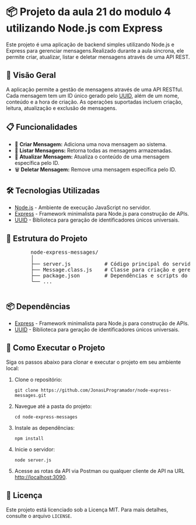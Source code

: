 <!DOCTYPE html>
<html lang="pt-BR">
<body>
    <h1>📦 Projeto da aula 21 do modulo 4 utilizando  Node.js com Express</h1>
    <p>Este projeto é uma aplicação de backend simples utilizando Node.js e Express para gerenciar mensagens.Realizado durante a aula sincrona, ele permite criar, atualizar, listar e deletar mensagens através de uma API REST.</p>
    <h2>🚀 Visão Geral</h2>
    <p>A aplicação permite a gestão de mensagens através de uma API RESTful. Cada mensagem tem um ID único gerado pelo <a href="https://www.npmjs.com/package/uuid">UUID</a>, além de um nome, conteúdo e a hora de criação. As operações suportadas incluem criação, leitura, atualização e exclusão de mensagens.</p>
    <h2>📋 Funcionalidades</h2>
    <ul>
        <li>📝 <strong>Criar Mensagem:</strong> Adiciona uma nova mensagem ao sistema.</li>
        <li>📄 <strong>Listar Mensagens:</strong> Retorna todas as mensagens armazenadas.</li>
        <li>🔄 <strong>Atualizar Mensagem:</strong> Atualiza o conteúdo de uma mensagem específica pelo ID.</li>
        <li>🗑️ <strong>Deletar Mensagem:</strong> Remove uma mensagem específica pelo ID.</li>
    </ul>
    <h2>🛠️ Tecnologias Utilizadas</h2>
    <ul>
        <li><a href="https://nodejs.org/">Node.js</a> - Ambiente de execução JavaScript no servidor.</li>
        <li><a href="https://expressjs.com/">Express</a> - Framework minimalista para Node.js para construção de APIs.</li>
        <li><a href="https://www.npmjs.com/package/uuid">UUID</a> - Biblioteca para geração de identificadores únicos universais.</li>
    </ul>
    <h2>📂 Estrutura do Projeto</h2>
    <pre>
        node-express-messages/
        │
        ├── server.js           # Código principal do servidor
        ├── Message.class.js    # Classe para criação e gerenciamento de mensagens
        ├── package.json        # Dependências e scripts do projeto
        └── ...
    </pre>
    <h2>📦 Dependências</h2>
    <ul>
        <li><a href="https://expressjs.com/">Express</a> - Framework minimalista para Node.js para construção de APIs.</li>
        <li><a href="https://www.npmjs.com/package/uuid">UUID</a> - Biblioteca para geração de identificadores únicos universais.</li>
    </ul>
    <h2>🔧 Como Executar o Projeto</h2>
    <p>Siga os passos abaixo para clonar e executar o projeto em seu ambiente local:</p>
    <ol>
        <li>Clone o repositório:
            <pre><code>git clone https://github.com/JonasLProgramador/node-express-messages.git</code></pre>
        </li>
        <li>Navegue até a pasta do projeto:
            <pre><code>cd node-express-messages</code></pre>
        </li>
        <li>Instale as dependências:
            <pre><code>npm install</code></pre>
        </li>
        <li>Inicie o servidor:
            <pre><code>node server.js</code></pre>
        </li>
        <li>Acesse as rotas da API via Postman ou qualquer cliente de API na URL <a href="http://localhost:3090" target="_blank">http://localhost:3090</a>.</li>
    </ol>
    <h2>📝 Licença</h2>
    <p>Este projeto está licenciado sob a Licença MIT. Para mais detalhes, consulte o arquivo <code>LICENSE</code>.</p>

</body>
</html>
